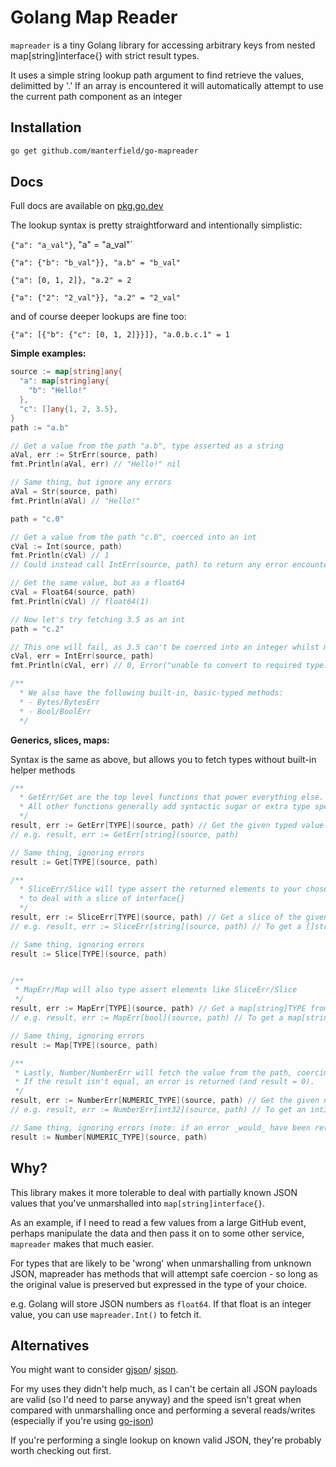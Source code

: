 # Golang Map Reader

`mapreader` is a tiny Golang library for accessing arbitrary keys from nested map[string]interface{} with strict result types.

It uses a simple string lookup path argument to find retrieve the values, delimitted by '.'
If an array is encountered it will automatically attempt to use the current path component as an integer

## Installation

```bash
go get github.com/manterfield/go-mapreader
```

## Docs

Full docs are available on [pkg.go.dev](https://pkg.go.dev/github.com/manterfield/go-mapreader)

The lookup syntax is pretty straightforward and intentionally simplistic:

`{"a": "a_val"}`, "a" = "a_val"`

`{"a": {"b": "b_val"}}, "a.b" = "b_val"`

`{"a": [0, 1, 2]}, "a.2" = 2`

`{"a": {"2": "2_val"}}, "a.2" = "2_val"`

and of course deeper lookups are fine too:

`{"a": [{"b": {"c": [0, 1, 2]}}]}, "a.0.b.c.1" = 1`

**Simple examples:**

```go
source := map[string]any{
  "a": map[string]any{
    "b": "Hello!"
  },
  "c": []any{1, 2, 3.5},
}
path := "a.b"

// Get a value from the path "a.b", type asserted as a string
aVal, err := StrErr(source, path)
fmt.Println(aVal, err) // "Hello!" nil

// Same thing, but ignore any errors
aVal = Str(source, path)
fmt.Println(aVal) // "Hello!"

path = "c.0"

// Get a value from the path "c.0", coerced into an int
cVal := Int(source, path)
fmt.Println(cVal) // 1
// Could instead call IntErr(source, path) to return any error encountered

// Get the same value, but as a float64
cVal = Float64(source, path)
fmt.Println(cVal) // float64(1)

// Now let's try fetching 3.5 as an int
path = "c.2"

// This one will fail, as 3.5 can't be coerced into an integer whilst maintaining value equality
cVal, err = IntErr(source, path)
fmt.Println(cVal, err) // 0, Error("unable to convert to required type: float64 value '3.5' cannot be converted to an equal value of type int")

/**
  * We also have the following built-in, basic-typed methods:
  * - Bytes/BytesErr
  * - Bool/BoolErr
  */
```

**Generics, slices, maps:**

Syntax is the same as above, but allows you to fetch types without built-in helper methods

```go
/**
  * GetErr/Get are the top level functions that power everything else.
  * All other functions generally add syntactic sugar or extra type specific coercion
  */
result, err := GetErr[TYPE](source, path) // Get the given typed value from the path
// e.g. result, err := GetErr[string](source, path)

// Same thing, ignoring errors
result := Get[TYPE](source, path)

/**
  * SliceErr/Slice will type assert the returned elements to your chosen type, rather than forcing you
  * to deal with a slice of interface{}
  */
result, err := SliceErr[TYPE](source, path) // Get a slice of the given type from the path
// e.g. result, err := SliceErr[string](source, path) // To get a []string

// Same thing, ignoring errors
result := Slice[TYPE](source, path)


/**
 * MapErr/Map will also type assert elements like SliceErr/Slice
 */
result, err := MapErr[TYPE](source, path) // Get a map[string]TYPE from the path, e.g.
// e.g. result, err := MapErr[bool](source, path) // To get a map[string]bool

// Same thing, ignoring errors
result := Map[TYPE](source, path)

/**
 * Lastly, Number/NumberErr will fetch the value from the path, coercing to the numeric type whilst checking for equality.
 * If the result isn't equal, an error is returned (and result = 0).
 */
result, err := NumberErr[NUMERIC_TYPE](source, path) // Get the given numeric typed value from the path
// e.g. result, err := NumberErr[int32](source, path) // To get an int32()

// Same thing, ignoring errors (note: if an error _would_ have been returned, the result is still 0)
result := Number[NUMERIC_TYPE](source, path)
```



## Why?

This library makes it more tolerable to deal with partially known JSON values that you've unmarshalled into `map[string]interface{}`.

As an example, if I need to read a few values from a large GitHub event, perhaps manipulate the data and then pass it on to some other service, `mapreader` makes that much easier.

For types that are likely to be 'wrong' when unmarshalling from unknown JSON, mapreader has methods that will attempt safe coercion - so long as the original value is preserved but expressed in the type of your choice.

e.g. Golang will store JSON numbers as `float64`. If that float is an integer value, you can use `mapreader.Int()` to fetch it.

## Alternatives

You might want to consider [gjson](https://github.com/tidwall/gjson)/ [sjson](https://github.com/tidwall/sjson).

For my uses they didn't help much, as I can't be certain all JSON payloads are valid (so I'd need to parse anyway) and the speed isn't great when compared with unmarshalling once and performing a several reads/writes (especially if you're using [go-json](https://github.com/goccy/go-json))

If you're performing a single lookup on known valid JSON, they're probably worth checking out first.
